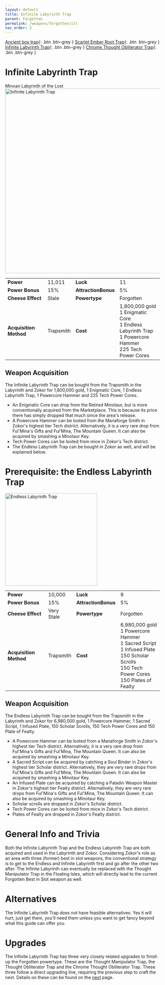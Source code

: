 ```yaml
---
layout: default
title: Infinite Labyrinth Trap
parent: Forgotten
permalink: /weapons/forgotten/ilt
nav_order: 3
---
```


<span class="fs-1">[Ancient box trap](/weapons/forgotten/abt){: .btn .btn-grey } </span><span class="fs-1">[Scarlet Ember Root Trap](/weapons/forgotten/sert){: .btn .btn-grey } </span> <span class="fs-1">[Infinite Labyrinth Trap](/weapons/forgotten/ilt){: .btn .btn-grey } </span><span class="fs-1">[ Chrome Thought Obliterator Trap](/weapons/forgotten/tot){: .btn .btn-grey }</span>

# Infinite Labyrinth Trap

Minoan Labyrinth of the Lost
<img src="/assets/images/weapons/ilt.png" alt="Infinite Labyrinth Trap" width="600">

|                        |           |                     |                                                                                                                     |
| ---------------------- | --------- | ------------------- | ------------------------------------------------------------------------------------------------------------------- |
| **Power**              | 11,011    | **Luck**            | 11                                                                                                                  |
| **Power Bonus**        | 15%       | **AttractionBonus** | 5%                                                                                                                  |
| **Cheese Effect**      | Stale     | **Powertype**       | Forgotten                                                                                                           |
| **Acquisition Method** | Trapsmith | **Cost**            | 1,800,000 gold<br> 1 Enigmatic Core <br> 1 Endless Labyrinth Trap <br> 1 Powercore Hammer <br> 225 Tech Power Cores |

## Weapon Acquisition

The Infinite Labyrinth Trap can be bought from the Trapsmith in the Labyrinth and Zokor for 1,800,000 gold, 1 Enigmatic Core, 1 Endless Labyrinth Trap, 1 Powercore Hammer and 225 Tech Power Cores.

- An Enigmatic Core can drop from the Retired Minotaur, but is more conventionally acquired from the Marketplace. This is because its price there has simply dropped that much since the area's release.
- A Powercore Hammer can be looted from the Manaforge Smith in Zokor's highest tier Tech district. Alternatively, it is a very rare drop from Ful'Mina's Gifts and Ful'Mina, The Mountain Queen. It can also be acquired by smashing a Minotaur Key.
- Tech Power Cores can be looted from mice in Zokor's Tech district.
- The Endless Labyrinth Trap can be bought in Zokor as well, and will be explained below.

# Prerequisite: the Endless Labyrinth Trap

<img src="/assets/images/weapons/elt.png" alt="Endless Labyrinth Trap" width="300">

|                        |            |                     |                                                                                                                                                               |
| ---------------------- | ---------- | ------------------- | ------------------------------------------------------------------------------------------------------------------------------------------------------------- |
| **Power**              | 10,000     | **Luck**            | 9                                                                                                                                                             |
| **Power Bonus**        | 15%        | **AttractionBonus** | 5%                                                                                                                                                            |
| **Cheese Effect**      | Very Stale | **Powertype**       | Forgotten                                                                                                                                                     |
| **Acquisition Method** | Trapsmith  | **Cost**            | 6,980,000 gold <br> 1 Powercore Hammer <br> 1 Sacred Script <br> 1 Infused Plate <br> 150 Scholar Scrolls <br> 150 Tech Power Cores <br> 150 Plates of Fealty |

## Weapon Acquisition

The Endless Labyrinth Trap can be bought from the Trapsmith in the Labyrinth and Zokor for 6,980,000 gold, 1 Powercore Hammer, 1 Sacred Script, 1 Infused Plate, 150 Scholar Scrolls, 150 Tech Power Cores and 150 Plate of Fealty.

- A Powercore Hammer can be looted from a Manaforge Smith in Zokor's highest tier Tech district. Alternatively, it is a very rare drop from Ful'Mina's Gifts and Ful'Mina, The Mountain Queen. It can also be acquired by smashing a Minotaur Key.
- A Sacred Script can be acquired by catching a Soul Binder in Zokor's highest tier Scholar district. Alternatively, they are very rare drops from Ful'Mina's Gifts and Ful'Mina, The Mountain Queen. It can also be acquired by smashing a Minotaur Key.
- An Infused Plate can be acquired by catching a Paladin Weapon Master in Zokor's highest tier Fealty district. Alternatively, they are very rare drops from Ful'Mina's Gifts and Ful'Mina, The Mountain Queen. It can also be acquired by smashing a Minotaur Key.
- Scholar scrolls are dropped in Zokor's Scholar district.
- Tech Power Cores can be looted from mice in Zokor's Tech district.
- Plates of Fealty are dropped in Zokor's Fealty district.

# General Info and Trivia

Both the Infinite Labyrinth Trap and the Endless Labyrinth Trap are both acquired and used in the Labyrinth and Zokor. Considering Zokor's role as an area with three (former) best in slot weapons, the conventional strategy is to get to the Endless and Infinite Labyrinth first and go after the other two after. The Infinite Labyrinth can eventually be replaced with the Thought Manipulator Trap in the Floating Isles, which will directly lead to the current Forgotten Best in Slot weapon as well.

# Alternatives

The Infinite Labyrinth Trap does not have feasible alternatives. Yes it will hurt, just get them, you'll need them unless you want to get fancy beyond what this guide can offer you.

# Upgrades

The Infinite Labyrinth Trap has three very closely related upgrades to finish up the Forgotten powertype. These are the Thought Manipulator Trap, the Thought Obliterator Trap and the Chrome Thought Obliterator Trap. These three follow a direct upgrading line, requiring the previous step to craft the next. Details on these can be found on the [next](/weapons/forgotten/tot) page.
